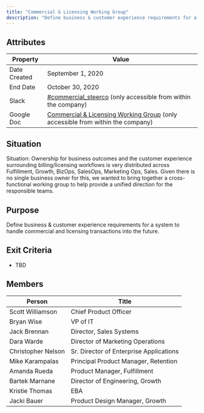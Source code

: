 ```yaml
---
title: "Commercial & Licensing Working Group"
description: "Define business & customer experience requirements for a system to handle commercial and licensing transactions into the future."
---
```


## Attributes

| Property        | Value          |
|-----------------|----------------|
| Date Created    | September 1, 2020   |
| End Date        | October 30, 2020   |
| Slack           | [#commercial_steerco](https://gitlab.slack.com/archives/C019UNKBH7B) (only accessible from within the company) |
| Google Doc      | [Commercial & Licensing Working Group](https://docs.google.com/document/d/1MWC3oT4DqCrJ6bFQFsW9C_PsWMIyDB_ygsMwcGyDS6s/edit) (only accessible from within the company) |

## Situation

Situation:  Ownership for business outcomes and the customer experience surrounding billing/licensing workflows is very distributed across Fulfillment, Growth, BizOps, SalesOps, Marketing Ops, Sales.  Given there is no single business owner for this, we wanted to bring together a cross-functional working group to help provide a unified direction for the responsible teams.

## Purpose

Define business & customer experience requirements for a system to handle commercial and licensing transactions into the future.

## Exit Criteria

- TBD

## Members

| Person                | Title                                  |
|-----------------------|----------------------------------------|
| Scott Williamson      | Chief Product Officer                         |
| Bryan Wise            | VP of IT                               |
| Jack Brennan          | Director, Sales Systems                |
| Dara Warde            | Director of Marketing Operations       |
| Christopher Nelson    | Sr. Director of Enterprise Applications|
| Mike Karampalas       | Principal Product Manager, Retention   |
| Amanda Rueda          | Product Manager, Fulfillment           |
| Bartek Marnane        | Director of Engineering, Growth        |
| Kristie Thomas        | EBA                                    |
| Jacki Bauer           | Product Design Manager, Growth         |
